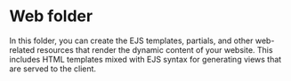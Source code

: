 # Web folder
In this folder, you can create the EJS templates, partials, and other web-related resources that render the dynamic content of your website. This includes HTML templates mixed with EJS syntax for generating views that are served to the client.

